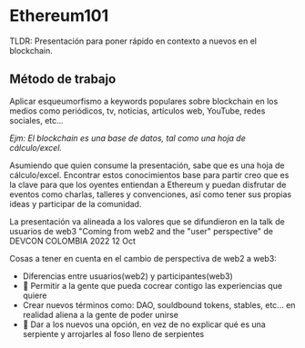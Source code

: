 # Ethereum101
TLDR: Presentación para poner rápido en contexto a nuevos en el blockchain.

## Método de trabajo
Aplicar esqueumorfismo a keywords populares sobre blockchain en los medios como periódicos, tv, noticias, artículos web, YouTube, redes sociales, etc...

*Ejm: El blockchain es una base de datos, tal como una hoja de cálculo/excel.* 

Asumiendo que quien consume la presentación, sabe que es una hoja de cálculo/excel. Encontrar estos conocimientos base para partir creo que es la clave para que los oyentes entiendan a Ethereum y puedan disfrutar de eventos como charlas, talleres y convenciones, así como tener sus propias ideas y  participar de la comunidad.

La presentación va alineada a los valores que se difundieron en la talk de usuarios de web3 "Coming from web2 and the "user" perspective" de DEVCON COLOMBIA 2022 12 Oct

Cosas a tener en cuenta en el cambio de perspectiva de web2 a web3:
- Diferencias entre usuarios(web2) y participantes(web3)
- 🍻 Permitir a la gente que pueda cocrear contigo las experiencias que quiere
- Crear nuevos términos como: DAO, souldbound tokens, stables, etc... en realidad aliena a la gente de poder unirse
- 🧱 Dar a los nuevos una opción, en vez de no explicar qué es una serpiente y arrojarles al foso lleno de serpientes
